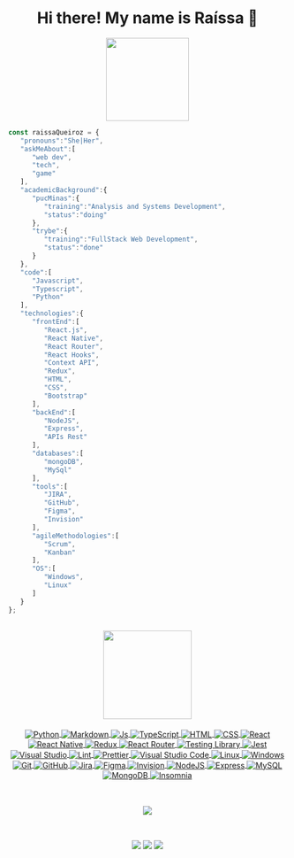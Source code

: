 <div>
    <div align="center">
    <h1> Hi there!  My name is Raíssa 🖖 </h1>
    <img height=150 weight=150  src="https://camo.githubusercontent.com/63371d36886ee658f5a97401f393e1ab1684b2fd3de674b8f5efc7d410b2a3d0/68747470733a2f2f6d656469612e67697068792e636f6d2f6d656469612f57556c706c634d704f43456d5447427442572f67697068792e676966">
    </div>

```javascript
const raissaQueiroz = {
   "pronouns":"She|Her",
   "askMeAbout":[
      "web dev",
      "tech",
      "game"
   ],
   "academicBackground":{
      "pucMinas":{
         "training":"Analysis and Systems Development",
         "status":"doing"
      },
      "trybe":{
         "training":"FullStack Web Development",
         "status":"done"
      }
   },
   "code":[
      "Javascript",
      "Typescript",
      "Python"
   ],
   "technologies":{
      "frontEnd":[
         "React.js",
         "React Native",
         "React Router",
         "React Hooks",
         "Context API",
         "Redux",
         "HTML",
         "CSS",
         "Bootstrap"
      ],
      "backEnd":[
         "NodeJS",
         "Express",
         "APIs Rest"
      ],
      "databases":[
         "mongoDB",
         "MySql"
      ],
      "tools":[
         "JIRA",
         "GitHub",
         "Figma",
         "Invision"
      ],
      "agileMethodologies":[
         "Scrum",
         "Kanban"
      ],
      "OS":[
         "Windows",
         "Linux"
      ]
   }
};
```

</div>

##

<div align="center">
  <a href="https://github.com/raissaqueiiroz">
  <img height="160em" src="https://github-readme-stats.vercel.app/api/top-langs/?username=raissaqueiiroz&layout=compact&langs_count=7&theme=radical"/>
</div>
<div style="display: inline_block" align="center"><br>
<img align="center" alt="Python" src="https://img.shields.io/badge/Python-14354C?style=for-the-badge&logo=python&logoColor=white">
<img align="center" alt="Markdown" src="https://img.shields.io/badge/Markdown-000000?style=for-the-badge&logo=markdown&logoColor=white" />
   <img align="center" alt="Js" src="https://img.shields.io/badge/JavaScript-F7DF1E?style=for-the-badge&logo=javascript&logoColor=black">
    <img align="center" alt="TypeScript" src="https://img.shields.io/badge/TypeScript-007ACC?style=for-the-badge&logo=typescript&logoColor=white">
  <img align="center" alt="HTML" src="https://img.shields.io/badge/HTML5-E34F26?style=for-the-badge&logo=html5&logoColor=white">
  <img align="center" alt="CSS" src="https://img.shields.io/badge/CSS3-1572B6?style=for-the-badge&logo=css3&logoColor=white">
  <img align="center" alt="React" src="https://img.shields.io/badge/React-20232A?style=for-the-badge&logo=react&logoColor=61DAFB">
  <img align="center" alt="React Native" src="https://img.shields.io/badge/React_Native-20232A?style=for-the-badge&logo=react&logoColor=61DAFB">
  <img align="center" alt="Redux" src="https://img.shields.io/badge/Redux-593D88?style=for-the-badge&logo=redux&logoColor=white">
  <img align="center" alt="React Router" src="https://img.shields.io/badge/React_Router-CA4245?style=for-the-badge&logo=react-router&logoColor=white">  
  <img align="center" alt="Testing Library" src="https://img.shields.io/badge/testing%20library-323330?style=for-the-badge&logo=testing-library&logoColor=red">
  <img align="center" alt="Jest" src="https://img.shields.io/badge/Jest-323330?style=for-the-badge&logo=Jest&logoColor=white">
  <img align="center" alt="Visual Studio" src="https://img.shields.io/badge/Visual_Studio-5C2D91?style=for-the-badge&logo=visual%20studio&logoColor=white">
  <img align="center" alt="Lint" src="https://img.shields.io/badge/eslint-3A33D1?style=for-the-badge&logo=eslint&logoColor=white">
  <img align="center" alt="Prettier" src="https://img.shields.io/badge/prettier-1A2C34?style=for-the-badge&logo=prettier&logoColor=F7BA3E">
  <img align="center" alt="Visual Studio Code" src="https://img.shields.io/badge/Visual_Studio_Code-0078D4?style=for-the-badge&logo=visual%20studio%20code&logoColor=white">
  <img align="center" alt="Linux" src="https://img.shields.io/badge/Linux-FCC624?style=for-the-badge&logo=linux&logoColor=black">
  <img align="center" alt="Windows" src="https://img.shields.io/badge/Windows-0078D6?style=for-the-badge&logo=windows&logoColor=white">
  <img align="center" alt="Git" src="https://img.shields.io/badge/GIT-E44C30?style=for-the-badge&logo=git&logoColor=white">
  <img align="center" alt="GitHub" src="https://img.shields.io/badge/GitHub-100000?style=for-the-badge&logo=github&logoColor=white">
  <img align="center" alt="Jira" src="https://img.shields.io/badge/Jira-0052CC?style=for-the-badge&logo=Jira&logoColor=white">
  <img align="center" alt="Figma" src="https://img.shields.io/badge/Figma-F24E1E?style=for-the-badge&logo=figma&logoColor=white">
  <img align="center" alt="Invision" src="https://img.shields.io/badge/InVision-FF3366?style=for-the-badge&logo=InVision&logoColor=white">
  <img align="center" alt="NodeJS" src="https://img.shields.io/badge/Node.js-43853D?style=for-the-badge&logo=node.js&logoColor=white">
  <img align="center" alt="Express" src="https://img.shields.io/badge/Express.js-404D59?style=for-the-badge">
  <img align="center" alt="MySQL" src="https://img.shields.io/badge/MySQL-00000F?style=for-the-badge&logo=mysql&logoColor=white">
  <img align="center" alt="MongoDB" src="https://img.shields.io/badge/MongoDB-4EA94B?style=for-the-badge&logo=mongodb&logoColor=white">
  <img align="center" alt="Insomnia" src="https://img.shields.io/badge/Insomnia-5849be?style=for-the-badge&logo=Insomnia&logoColor=white">
</div><br>

##

<div align="center">
 <a href="https://git.io/streak-stats">
   <img align="center" src="https://github-readme-streak-stats.herokuapp.com/?user=raissaqueiiroz&theme=radical" />
 </a>
</div><br>
  
##

 <div align="center">
    <a href = "mailto:gnr0034@gmail.com"><img src="https://img.shields.io/badge/-Gmail-%23333?style=for-the-badge&logo=gmail&logoColor=red" target="_blank"></a>
    <a href="https://www.linkedin.com/in/raissaqueiiroz/" target="_blank"><img src="https://img.shields.io/badge/-LinkedIn-%230077B5?style=for-the-badge&logo=linkedin&logoColor=white" target="_blank"></a>
    <a href="https://discord.gg/rnwVYPXm"><img src="https://img.shields.io/badge/Discord-7289DA?style=for-the-badge&logo=discord&logoColor=white" target="_blank"></a><br>

</div>
